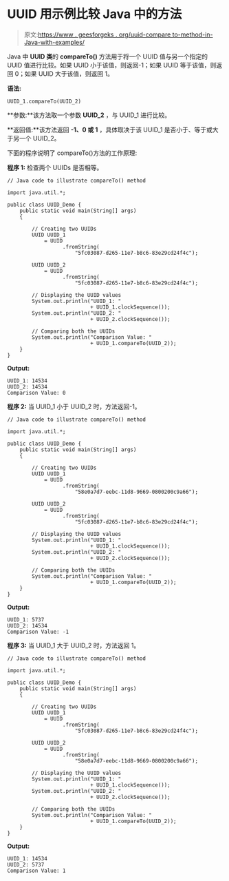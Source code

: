 # UUID 用示例比较 Java 中的方法

> 原文:[https://www . geesforgeks . org/uuid-compare to-method-in-Java-with-examples/](https://www.geeksforgeeks.org/uuid-compareto-method-in-java-with-examples/)

Java 中 **UUID 类**的 **compareTo()** 方法用于将一个 UUID 值与另一个指定的 UUID 值进行比较。如果 UUID 小于该值，则返回-1；如果 UUID 等于该值，则返回 0；如果 UUID 大于该值，则返回 1。

**语法:**

```
UUID_1.compareTo(UUID_2)
```

**参数:**该方法取一个参数 **UUID_2** ，与 UUID_1 进行比较。

**返回值:**该方法返回 **-1、0 或 1** ，具体取决于该 UUID_1 是否小于、等于或大于另一个 UUID_2。

下面的程序说明了 compareTo()方法的工作原理:

**程序 1:** 检查两个 UUIDs 是否相等。

```
// Java code to illustrate compareTo() method

import java.util.*;

public class UUID_Demo {
    public static void main(String[] args)
    {

        // Creating two UUIDs
        UUID UUID_1
            = UUID
                  .fromString(
                      "5fc03087-d265-11e7-b8c6-83e29cd24f4c");

        UUID UUID_2
            = UUID
                  .fromString(
                      "5fc03087-d265-11e7-b8c6-83e29cd24f4c");

        // Displaying the UUID values
        System.out.println("UUID_1: "
                           + UUID_1.clockSequence());
        System.out.println("UUID_2: "
                           + UUID_2.clockSequence());

        // Comparing both the UUIDs
        System.out.println("Comparison Value: "
                           + UUID_1.compareTo(UUID_2));
    }
}
```

**Output:**

```
UUID_1: 14534
UUID_2: 14534
Comparison Value: 0

```

**程序 2:** 当 UUID_1 小于 UUID_2 时，方法返回-1。

```
// Java code to illustrate compareTo() method

import java.util.*;

public class UUID_Demo {
    public static void main(String[] args)
    {

        // Creating two UUIDs
        UUID UUID_1
            = UUID
                  .fromString(
                      "58e0a7d7-eebc-11d8-9669-0800200c9a66");

        UUID UUID_2
            = UUID
                  .fromString(
                      "5fc03087-d265-11e7-b8c6-83e29cd24f4c");

        // Displaying the UUID values
        System.out.println("UUID_1: "
                           + UUID_1.clockSequence());
        System.out.println("UUID_2: "
                           + UUID_2.clockSequence());

        // Comparing both the UUIDs
        System.out.println("Comparison Value: "
                           + UUID_1.compareTo(UUID_2));
    }
}
```

**Output:**

```
UUID_1: 5737
UUID_2: 14534
Comparison Value: -1

```

**程序 3:** 当 UUID_1 大于 UUID_2 时，方法返回 1。

```
// Java code to illustrate compareTo() method

import java.util.*;

public class UUID_Demo {
    public static void main(String[] args)
    {

        // Creating two UUIDs
        UUID UUID_1
            = UUID
                  .fromString(
                      "5fc03087-d265-11e7-b8c6-83e29cd24f4c");

        UUID UUID_2
            = UUID
                  .fromString(
                      "58e0a7d7-eebc-11d8-9669-0800200c9a66");

        // Displaying the UUID values
        System.out.println("UUID_1: "
                           + UUID_1.clockSequence());
        System.out.println("UUID_2: "
                           + UUID_2.clockSequence());

        // Comparing both the UUIDs
        System.out.println("Comparison Value: "
                           + UUID_1.compareTo(UUID_2));
    }
}
```

**Output:**

```
UUID_1: 14534
UUID_2: 5737
Comparison Value: 1

```